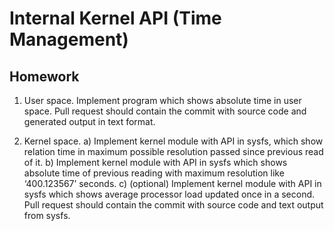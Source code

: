 # Internal Kernel API (Time Management)

## Homework

1. User space. Implement program which shows absolute time in user space.
Pull request should contain the commit with source code and
generated output in text format.

2. Kernel space.
  a) Implement kernel module with API in sysfs,
     which show relation time in maximum possible resolution 
     passed since previous read of it.
  b) Implement kernel module with API in sysfs which shows absolute time of
     previous reading with maximum resolution like ‘400.123567’ seconds.
  c) (optional) Implement kernel module with API in sysfs which shows
     average processor load updated once in a second.
Pull request should contain the commit with source code and
text output from sysfs.
 